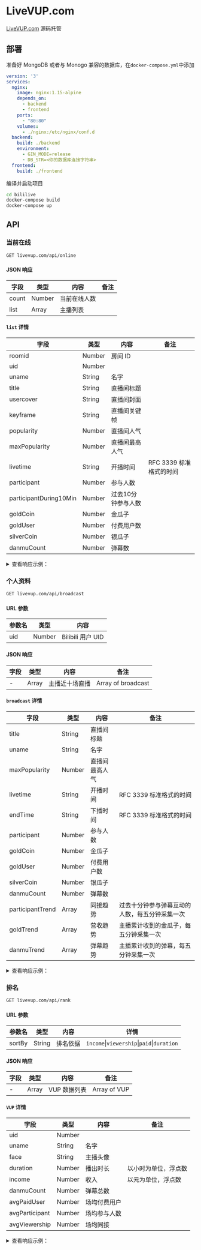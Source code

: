 # LiveVUP.com

[LiveVUP.com](LiveVUP.com) 源码托管

## 部署

准备好 MongoDB 或者与 Monogo 兼容的数据库，在```docker-compose.yml```中添加

```yaml
version: '3'
services:
  nginx:
    image: nginx:1.15-alpine
    depends_on:
      - backend
      - frontend
    ports:
      - "80:80"
    volumes:
      - ./nginx:/etc/nginx/conf.d
  backend:
    build: ./backend
    environment:
      - GIN_MODE=release
      - DB_STR=<你的数据库连接字符串>
  frontend:
    build: ./frontend
```

编译并启动项目

```bash
cd bililive
docker-compose build
docker-compose up
```

## API

### 当前在线

```bash
GET livevup.com/api/online
```

#### JSON 响应

| 字段  	| 类型   	| 内容         	| 备注 	|
|-------	|--------	|--------------	|------	|
| count 	| Number 	| 当前在线人数 	|      	|
| list  	| Array  	| 主播列表     	|      	|

#### ```list``` 详情

| 字段                   	| 类型   	| 内容               	| 备注                    	|
|------------------------	|--------	|--------------------	|-------------------------	|
| roomid                 	| Number 	| 房间 ID            	|                         	|
| uid                    	| Number 	|                    	|                         	|
| uname                  	| String 	| 名字               	|                         	|
| title                  	| String 	| 直播间标题         	|                         	|
| usercover              	| String 	| 直播间封面         	|                         	|
| keyframe               	| String 	| 直播间关键帧       	|                         	|
| popularity             	| Number 	| 直播间人气         	|                         	|
| maxPopularity          	| Number 	| 直播间最高人气     	|                         	|
| livetime               	| String 	| 开播时间           	| RFC 3339 标准格式的时间 	|
| participant            	| Number 	| 参与人数           	|                         	|
| participantDuring10Min 	| Number 	| 过去10分钟参与人数 	|                         	|
| goldCoin               	| Number 	| 金瓜子             	|                         	|
| goldUser               	| Number 	| 付费用户数         	|                         	|
| silverCoin             	| Number 	| 银瓜子             	|                         	|
| danmuCount             	| Number 	| 弹幕数             	|                         	|

<details>
<summary>查看响应示例：</summary>

```json
{
    "count": 1277,
    "list": [
        {
            "roomid": 21919321,
            "uid": 508963009,
            "uname": "HiiroVTuber",
            "title": "学中文+写名字！！！",
            "usercover": "https://i0.hdslb.com/bfs/live/new_room_cover/b6b551cfa6db7bc3d392a50adef02144eeacbc70.jpg",
            "keyframe": "https://i0.hdslb.com/bfs/live-key-frame/keyframe06292128000021919321s8ajde.jpg",
            "popularity": 673834,
            "maxPopularity": 677370,
            "livetime": "2021-06-29T12:01:17.896328161Z",
            "participant": 4322,
            "participantDuring10Min": 583,
            "goldCoin": 3503950,
            "goldUser": 1302,
            "silverCoin": 2097900,
            "danmuCount": 13140
        },
        ...
    ]
}
```
</details>

### 个人资料

```bash
GET livevup.com/api/broadcast
```

#### URL 参数

| 参数名     | 类型 | 内容         | 
| ---------- | ---- | ------------ | 
| uid |  Number  | Bilibili 用户 UID | 

#### JSON 响应

| 字段  	| 类型   	| 内容         	| 备注 	|
|-------	|--------	|--------------	|------	|
| - 	| Array | 主播近十场直播 	|   Array of broadcast   	|

#### ```broadcast``` 详情

| 字段             	| 类型   	| 内容           	| 备注                                           	|
|------------------	|--------	|----------------	|------------------------------------------------	|
| title            	| String 	| 直播间标题     	|                                                	|
| uname            	| String 	| 名字           	|                                                	|
| maxPopularity    	| Number 	| 直播间最高人气 	|                                                	|
| livetime         	| String 	| 开播时间       	| RFC 3339 标准格式的时间                        	|
| endTime          	| String 	| 下播时间       	| RFC 3339 标准格式的时间                        	|
| participant      	| Number 	| 参与人数       	|                                                	|
| goldCoin         	| Number 	| 金瓜子         	|                                                	|
| goldUser         	| Number 	| 付费用户数     	|                                                	|
| silverCoin       	| Number 	| 银瓜子         	|                                                	|
| danmuCount       	| Number 	| 弹幕数         	|                                                	|
| participantTrend 	| Array  	| 同接趋势       	| 过去十分钟参与弹幕互动的人数，每五分钟采集一次 	|
| goldTrend        	| Array  	| 营收趋势       	| 主播累计收到的金瓜子，每五分钟采集一次         	|
| danmuTrend       	| Array  	| 弹幕趋势       	| 主播累计收到的弹幕，每五分钟采集一次           	|

<details>
<summary>查看响应示例：</summary>

```json 
[
    {
        "title": "【秋舍夜话】夏日天气物语",
        "uname": "秋凛子Rinco",
        "maxPopularity": 89239,
        "livetime": "2021-06-28T13:59:18.995Z",
        "endTime": "2021-06-28T16:49:52.537Z",
        "participant": 686,
        "goldCoin": 1213040,
        "goldUser": 311,
        "silverCoin": 523400,
        "danmuCount": 5739,
        "participantTrend": [
            73,
            121,
            121,
            104,
            96,
            135,
            138,
            129,
            97,
            88,
            100,
            97,
            112,
            107,
            72,
            83,
            104,
            102,
            96,
            105,
            96,
            88,
            85,
            134,
            157,
            136,
            122,
            102,
            98,
            101,
            108,
            113,
            96,
            168
        ],
        "goldTrend": [
            1500,
            3950,
            15350,
            26250,
            34250,
            40250,
            342250,
            381250,
            381250,
            381310,
            381340,
            388840,
            388840,
            388840,
            388840,
            399540,
            399540,
            399540,
            399540,
            399540,
            399540,
            399540,
            399640,
            414740,
            1008840,
            1206840,
            1207840,
            1207840,
            1207840,
            1207940,
            1209040,
            1210040,
            1210040,
            1213040
        ],
        "danmuTrend": [
            123,
            277,
            454,
            585,
            744,
            997,
            1172,
            1351,
            1470,
            1686,
            1843,
            1973,
            2167,
            2264,
            2372,
            2551,
            2718,
            2860,
            3007,
            3189,
            3342,
            3508,
            3625,
            4002,
            4206,
            4369,
            4505,
            4622,
            4729,
            4874,
            5038,
            5205,
            5424,
            5729
        ]
    },
    ...
]
```
</details>

### 排名

```bash
GET livevup.com/api/rank
```

#### URL 参数

| 参数名     | 类型 | 内容         | 详情 |
| ---------- | ---- | ------------ |  ---- |
| sortBy |  String  | 排名依据 | ```income```\|```viewership```\|```paid```\|```duration```|

#### JSON 响应

| 字段  	| 类型   	| 内容         	| 备注 	|
|-------	|--------	|--------------	|------	|
| - 	| Array | VUP 数据列表 	|   Array of VUP   	|

#### ```VUP``` 详情

| 字段           	| 类型   	| 内容         	| 备注                 	|
|----------------	|--------	|--------------	|----------------------	|
| uid            	| Number 	|              	|                      	|
| uname          	| String 	| 名字         	|                      	|
| face           	| String 	| 主播头像     	|                      	|
| duration       	| Number 	| 播出时长     	| 以小时为单位，浮点数 	|
| income         	| Number 	| 收入         	| 以元为单位，浮点数   	|
| danmuCount     	| Number 	| 弹幕总数     	|                      	|
| avgPaidUser    	| Number 	| 场均付费用户 	|                      	|
| avgParticipant 	| Number 	| 场均参与人数 	|                      	|
| avgViewership  	| Number 	| 场均同接     	|                      	|

<details>
<summary>查看响应示例：</summary>

```json
[
    {
        "uid": 33081544,
        "uname": "菜小仙_Channel",
        "face": "https://i1.hdslb.com/bfs/face/19aa214cf5bca096e65dca7ac557c5572d1dc0dc.jpg",
        "duration": 7.11578861111111,
        "income": 483475.4,
        "danmuCount": 2525,
        "avgPaidUser": 25.5,
        "avgParticipant": 122.5,
        "avgViewership": 16.226190476190474
    },
    ...
]
```
</details>
